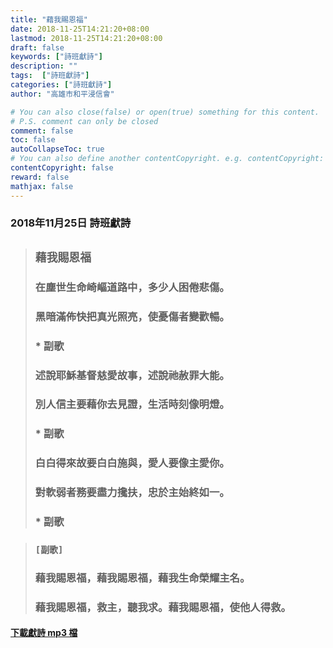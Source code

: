 ```yaml
---
title: "藉我賜恩福"
date: 2018-11-25T14:21:20+08:00
lastmod: 2018-11-25T14:21:20+08:00
draft: false
keywords: ["詩班獻詩"]
description: ""
tags:  ["詩班獻詩"]
categories: ["詩班獻詩"]
author: "高雄市和平浸信會"

# You can also close(false) or open(true) something for this content.
# P.S. comment can only be closed
comment: false
toc: false
autoCollapseToc: true
# You can also define another contentCopyright. e.g. contentCopyright: "This is another copyright."
contentCopyright: false
reward: false
mathjax: false
---
```


### 2018年11月25日 詩班獻詩

> ## `藉我賜恩福`
>
> ### 在塵世生命崎嶇道路中，多少人困倦悲傷。
> ### 黑暗滿佈快把真光照亮，使憂傷者變歡暢。
> ### * 副歌
> ### 述說耶穌基督慈愛故事，述說祂赦罪大能。
> ### 別人信主要藉你去見證，生活時刻像明燈。
> ### * 副歌 
> ### 白白得來故要白白施與，愛人要像主愛你。
> ### 對軟弱者務要盡力攙扶，忠於主始終如一。
> ### * 副歌

> ### `[副歌]`
> ### 藉我賜恩福，藉我賜恩福，藉我生命榮耀主名。
> ### 藉我賜恩福，救主，聽我求。藉我賜恩福，使他人得救。

#### [下載獻詩 mp3 檔](/mp3-c/c20181125.mp3 "2018年11月25日 詩班獻詩")